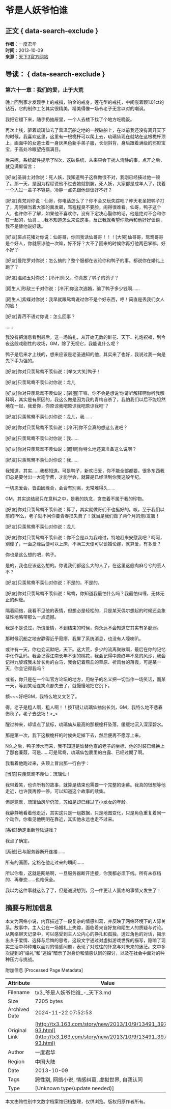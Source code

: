 # 爷是人妖爷怕谁

## 正文 { data-search-exclude }


**作者**：一度君华  
**时间**：2013-10-09  
**来源**：[天下3官方网站](http://tx3.163.com/story/new/2013/10/9/13491_397257.html)  

## 导读： { data-search-exclude }

### 第六十一章：我们的爱，止于大荒

晚上回到家才发现手上的戒指，铂金的戒身，莲花型的戒托，中间嵌着颗1.01ct的钻石，它的制作工艺其实很精美，精美得像一场令老子无言以对的嘲讽。

我把它褪下来，随手扔抽屉里，一个人去楼下找了个地方吃晚饭。

再次上线，驱着琉璃仙去了雷泽沉船之地的一艘破船上，在以前我还没有离开天下的时候，我喜欢这里，这里有一根桅杆可以爬上去，琉璃仙现在就站在这根桅杆顶上，画面中的女道士着一身灰黑色新手弟子服，长剑斜背，身后跟着满级的邪影宝宝，于高处冷眼望疮痍满目。

后来呢，系统邮件提示了N次，这破系统，从来只会干扰人清静的事。点开之后，就见满屏留言：

\[好友\]圣骑士对你说：死人妖，我知道鸭子这样做很不对，我刚已经揍过他一顿了。那一天，是因为程程说他不过去她就割腕，死人妖，大家都是成年人了，找着一个人过一辈子不容易。冷静一点先跟他谈谈好不好？

\[好友\]真梵对你说：仙哥，你电话怎么了？你不会又玩失踪吧？昨天老圣把鸭子打了，周阿姨当着大家的面发飙，骂程程臭不要脸，闹得很难看。仙哥，鸭子这个人，也许你不了解，如果他不喜欢你，没有下定决心娶你的话，他是绝对不会和你在一起的，仙哥……我不知道怎么来说这事，反正我就希望你能再和他好好谈谈，我不是替他说好话。

\[好友\]斑点花猪对你说：仙哥哥，你回我话仙哥哥！！！\[大哭\]仙哥哥，鸳鸯哥哥是个好人，你就原谅他一次嘛，好不好？大不了回来的时候你再打他两巴掌嘛，好不好？

\[好友\]曼陀罗对你说：怎么搞的？整个服都在议论你和鸭子的事。都说你在婚礼上跑了？

\[好友\]温如玉对你说：\[冷汗\]师父，你真放了鸭子的鸽子？

\[陌生人\]秒敌三千对你说：\[冷汗\]你这次逃婚，骗了鸭子多少钱啊……

\[陌生人\]紫蝶对你说：我早就跟鸳鸯说过你不是个好东西，哼！简直是丢我们女人的脸！

\[好友\]青荇不语对你说：怎么回事？

……

我没有把消息看到最后，这一场婚礼，从开始无数的鲜花、天下、礼炮祝福，到今夜这般戏剧性的收场，GM，除了无视它，我能说什么呢？

鸭子是后来才上线的，想来应该是老圣通知的他，其实来了也好，我说过我一向是先下手为强的。

\[好友\]你对只羡鸳鸯不羡仙说：\[举叉大笑\]鸭子！

\[好友\]只羡鸳鸯不羡仙对你说：龙儿

\[好友\]你对只羡鸳鸯不羡仙说：\[转圈\]干嘛，你不会是想说‘你请听解释啊你听我解释啊，其实是有原因的，我这么做是因为我的青梅自杀了，我怕我们以后不能坦然地在一起，我爱你，你原谅我吧原谅我吧原谅我吧’？

\[好友\]只羡鸳鸯不羡仙对你说：龙儿，我……

\[好友\]你对只羡鸳鸯不羡仙说：\[冷汗\]你不会真的想这么说吧？

\[好友\]只羡鸳鸯不羡仙对你说：我……

\[好友\]你对只羡鸳鸯不羡仙说：\[瞪眼\]你特么地还真准备这么说啊？

\[好友\]只羡鸳鸯不羡仙对你说：我……

我知道，其实……我都知道。可是鸭子，新欢旧爱，你不能全部都要。很多东西我们总是要付出一大笔学费，才能学会，就算是已经活到你我这般年纪。

一切恩爱会，皆由因缘合，会合有别离，无常难得久……

GM，其实这结局只在意料之中，是我的执念，贪恋着不属于我的珍物。

\[好友\]你对只羡鸳鸯不羡仙说：算了，其实就做哥们不也挺好的。咳，至于我们以前的PK么，老子就不问你要青春损失费了！就当是我们做了两个月的炮/友罢！

\[好友\]只羡鸳鸯不羡仙对你说：龙儿

\[好友\]你对只羡鸳鸯不羡仙说：你不会是以为我难过，特地赶来安慰我吧？呵呵，别傻了，一面之缘后便可以上床，不满三天便可以谈婚论嫁，就算爱，有多爱？

你也是这么想的吧，鸭子。

是的，我也应该这么想的。你说我们都这么大的人了，在这里这般肉麻兮兮的丢人不？

\[好友\]只羡鸳鸯不羡仙对你说：不是的，不是的。

\[好友\]你对只羡鸳鸯不羡仙说：鸳鸯，你知道我最怕什么吗？我最怕纠缠，无休无止的纠缠。

隔着网络，我看不见他的表情，但想必是轻松的，只是某天偶尔想起的时候还会象征性地略带那么一点遗撼。

我是不是说过，所谓爱情，不到结束的时候，你永远不会知道它其实有多脆弱。

那时候沉船之地安静得近乎寂瘳，我屏了系统消息，也没有人嚎喇叭。

或许有一天，你也会沉默吧，天下。这大荒，多少的流离聚散啊，最后在你的记忆中化作乱码。我会记得江南长年不谢的桃花，我会记得中原终年不息的风沙，我会记得九黎城我未曾长角的白马，我会记着燕丘的草原、祈风台的落霞，可是某一天，你会记得我吗？

或者，你只是在一个叫官方论坛的地方，用帖子的名义把一切当作一场笑话，而某一天，等到笑话连笑点都失去了，就慢慢地把它沉下。

额~~~好吧GM，我特么地又文艺了。

得，老子是粗人啊，粗人啊！！按T键让琉璃仙抽出长剑，GM，我特么地不悲春伤秋了，老子去战场！>\_<

醒过神来，却误点了鼠标，琉璃仙从最高的那根桅杆坠落，缓缓地沉入深深碧水。

那是第一次，我下这根桅杆的时候失足掉下去，然后便再不愿浮上来。

N久之后，鸭子涉水而来，我不知道是谁替他查的老子的坐标，他的时装已经换上了那套蒹葭，可是……可是鸳鸯，琉璃仙包裹里的白露、已经过期了啊。

我看着他跑过来，头顶上冒出那一行白字：

\[当前\]只羡鸳鸯不羡仙：琉璃仙！

我带着笑，也许所有的故事，就算是结束也需要一个完整的谢幕。我真的很想等他走近，也许我再停一停，可以知道这个故事的续集。

但是鸳鸯，琉璃仙风华仍茂，苏如是却已经过了小龙女的年龄。

我静静地看着他走近，其实这只是一组数据，只是地图变化，只是角色重复着同一个动作，你看见他明明在靠近，其实他永远也走不过来。

\[系统\]确定重新登陆游戏？

我点了确定。

\[系统\]已与服务器断开连接……

所有的画面，定格在他走过来的瞬间……

所以你看，这就是网络啊，一旦服务器断开连接，你我都必须下线。所有未存档的、再眷恋……也难保全。

我以为这件事就这么了了，但是诚没想到，另一件更让人蛋疼的事情又发生了！

## 摘要与附加信息

<!-- tcd_abstract -->
本文为网络小说，内容描述了一段复杂的情感纠葛，并反映了网络环境下的人际关系。故事中，主人公在一场婚礼上失踪，面临着来自好友和陌生人的质疑与讨论。从网络聊天记录中，可以感受到主人公内心的挣扎和孤独，透过角色的对话，揭示出关于爱情、选择与后悔的思考。这段文字通过对虚拟游戏世界的描写，隐喻了现实生活中种种难以面对的情感问题，表现了对过往的怀念与对未来的迷茫。文中多次提到的“婚礼”和“逃婚”暗示了对身份和情感认同的探讨，以及在社会中面对的种种压力与挑战。
<!-- tcd_abstract_end -->

附加信息 [Processed Page Metadata]

| Attribute       | Value                                  |
|-----------------|----------------------------------------|
| Filename        | tx3_爷是人妖爷怕谁_-_天下3.md                             |
| Size            | 7205 bytes                           |
| Archived Date   | 2024-11-22 07:52:53                             |
| Original Link   | [http://tx3.163.com/story/new/2013/10/9/13491_397257-93.html](http://tx3.163.com/story/new/2013/10/9/13491_397257-93.html)                       |
| Author          | 一度君华                               |
| Region          | 中国大陆                               |
| Date            | 2013-10-09                                 |
| Tags            | 跨性别, 网络小说, 情感纠葛, 虚拟世界, 自我认同                                 |
| Type            | [Unknown type(update needed)]                                 |
<!-- tcd_table_end -->

本文由跨性别中文数字档案馆归档整理，仅供浏览。版权归原作者所有。

